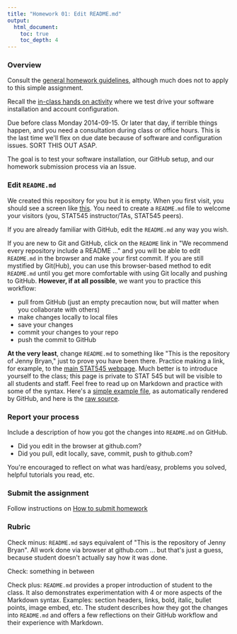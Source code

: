 ```yaml
---
title: "Homework 01: Edit README.md"
output:
  html_document:
    toc: true
    toc_depth: 4
---
```


### Overview

Consult the [general homework guidelines](hw00_homework-guidelines.html), although much does not to apply to this simple assignment.

Recall the [in-class hands on activity](block005_first-use-git-rstudio.html) where 
we test drive your software installation and account configuration.

Due before class Monday 2014-09-15. Or later that day, if terrible things happen, and you need a consultation during class or office hours. This is the last time we'll flex on due date because of software and configuration issues. SORT THIS OUT ASAP.

The goal is to test your software installation, our GitHub setup, and our homework submission process via an Issue.

### Edit `README.md`

We created this repository for you but it is empty. When you first visit, you should see a screen like [this](img/screenshot-empty-repo.png). You need to create a `README.md` file to welcome your visitors (you, STAT545 instructor/TAs, STAT545 peers).

If you are already familiar with GitHub, edit the `README.md` any way you wish.

If you are new to Git and GitHub, click on the `README` link in "We recommend every repository include a README ..." and you will be able to edit `README.md` in the browser and make your first commit. If you are still mystified by Git(Hub), you can use this browser-based method to edit `README.md` until you get more comfortable with using Git locally and pushing to GitHub. __However, if at all possible__, we want you to practice this workflow:

  - pull from GitHub (just an empty precaution now, but will matter when you collaborate with others)
  - make changes locally to local files
  - save your changes
  - commit your changes to your repo
  - push the commit to GitHub

__At the very least__, change `README.md` to something like "This is the repository of Jenny Bryan," just to prove you have been there. Practice making a link, for example, to the [main STAT545 webpage](http://stat545-ubc.github.io). Much better is to introduce yourself to the class; this page is private to STAT 545 but will be visible to all students and staff. Feel free to read up on Markdown and practice with some of the syntax. Here's a [simple example file](https://github.com/jennybc/2013-11_sfu/blob/master/simple-markdown.md), as automatically rendered by GitHub, and here is the [raw source](https://raw.githubusercontent.com/jennybc/2013-11_sfu/master/simple-markdown.md).

### Report your process

Include a description of how you got the changes into `README.md` on GitHub.

  * Did you edit in the browser at github.com?
  * Did you pull, edit locally, save, commit, push to github.com?

You're encouraged to reflect on what was hard/easy, problems you solved, helpful tutorials you read, etc.

### Submit the assignment

Follow instructions on [How to submit homework](http://stat545-ubc.github.io/hw00_homework-guidelines.html#how-to-submit-homework)

### Rubric

Check minus: `README.md` says equivalent of "This is the repository of Jenny Bryan". All work done via browser at github.com ... but that's just a guess, because student doesn't actually say how it was done.

Check: something in between

Check plus: `README.md` provides a proper introduction of student to the class. It also demonstrates experimentation with 4 or more aspects of the Markdown syntax. Examples: section headers, links, bold, italic, bullet points, image embed, etc. The student describes how they got the changes into `README.md` and offers a few reflections on their GitHub workflow and their experience with Markdown.
